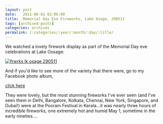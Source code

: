 ```yaml
---
layout: post
date:	2011-06-01 02:06:00
title:  Memorial Day Eve Fireworks, Lake Osage, 290511
tags: [archived-posts]
categories: archives
permalink: /:categories/:year/:month/:day/:title/
---
```

We watched a lovely firework display as part of the Memorial Day eve celebrations at Lake Ossage:


<a href="http://s1142.photobucket.com/albums/n602/Deepapctrsglr/?action=view&amp;current=IMG_0426.jpg" target="_blank"><img src="http://i1142.photobucket.com/albums/n602/Deepapctrsglr/IMG_0426.jpg" border="0" alt="frwrks lk osage 290511"></a>


And if you'd like to see more of the variety that there were, go to my Facebook photo album,


<a href="http://www.facebook.com/media/set/?set=a.10150196027933878.319880.587058877"> click here </a>


They were lovely, but the most stunning fireworks I've ever seen (and I've seen them in Delhi, Bangalore, Kolkata, Chennai, New York, Singapore, and Dubai!) were at the Pooram Festival in Kerala...it was nearly three hours of incredible fireworks, one extremely hot and humid May 1, sometime in the early nineties....

